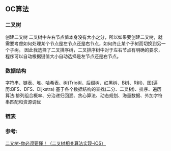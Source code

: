 ##  OC算法
### 二叉树

创建二叉树
二叉树中左右节点值本身没有大小之分，所以如果要创建二叉树，就需要考虑如何处理某个节点是左节点还是右节点，如何终止某个子树而切换到另一个子树。 因此我选择了二叉排序树，二叉排序树中对于左右节点有明确的要求，程序可以自动根据键值大小自动选择是左节点还是右节点。



### 数据结构
字符串、链表、堆、哈希表、树(Trie树、后缀树、红黑树、B树、R树)、图(遍历:BFS、DFS、Dijkstra)
基于各个数据结构的查找(二分、二叉树)、排序、遍历
算法:排列组合概率、分治递归回溯、贪心算法、动态规划、海量数据、外加字符串匹配和资源调优


### 链表




### 参考:
[二叉树-你必须要懂！（二叉树相关算法实现-iOS）](http://www.cnblogs.com/manji/p/4903990.html#3347022)



